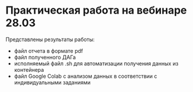 # Практическая работа на вебинаре 28.03
Представлены результаты работы:
* файл отчета в формате pdf
* файл полученного ДАГа
* исполняемый файл .sh для автоматизации получения данных из контейнера
* файл Google Colab с анализом данных в соответствии с индивидуальными заданиями
